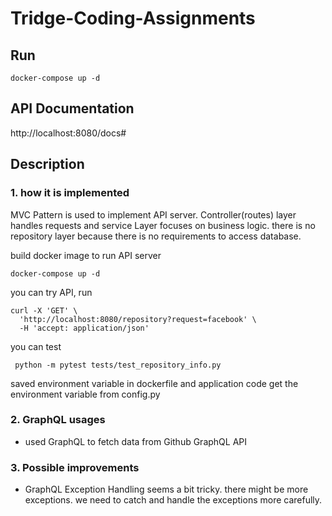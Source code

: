 # Tridge-Coding-Assignments

## Run
```shell
docker-compose up -d
```

## API Documentation
http://localhost:8080/docs#

## Description
### 1. how it is implemented
MVC Pattern is used to implement API server.
Controller(routes) layer handles requests and service Layer focuses on business logic.
there is no repository layer because there is no requirements to access database.

build docker image to run API server 

```shell
docker-compose up -d
```
you can try API, run
```shell
curl -X 'GET' \
  'http://localhost:8080/repository?request=facebook' \
  -H 'accept: application/json'
```

you can test 
```shell
 python -m pytest tests/test_repository_info.py 
```

saved environment variable in dockerfile and application code get the environment variable from config.py 

### 2. GraphQL usages
  - used GraphQL to fetch data from Github GraphQL API
### 3. Possible improvements
  - GraphQL Exception Handling seems a bit tricky. there might be more exceptions. we need to catch and handle the exceptions more carefully.
